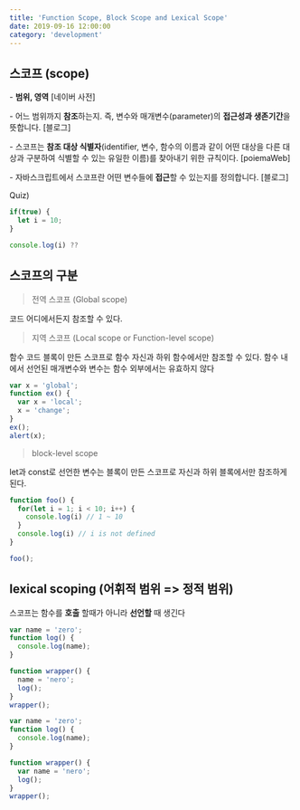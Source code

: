```yaml
---
title: 'Function Scope, Block Scope and Lexical Scope'
date: 2019-09-16 12:00:00
category: 'development'
---
```


## 스코프 (scope)

\- **범위, 영역** [네이버 사전]

\- 어느 범위까지 **참조**하는지. 즉, 변수와 매개변수(parameter)의 **접근성과 생존기간**을 뜻합니다. [블로그]

\- 스코프는 **참조 대상 식별자**(identifier, 변수, 함수의 이름과 같이 어떤 대상을 다른 대상과 구분하여 식별할 수 있는 유일한 이름)를 찾아내기 위한 규칙이다. [poiemaWeb]

\- 자바스크립트에서 스코프란 어떤 변수들에 **접근**할 수 있는지를 정의합니다. [블로그]



Quiz)

```javascript
if(true) {
  let i = 10;
}

console.log(i) ??
```



## 스코프의 구분

> 전역 스코프 (Global scope)

코드 어디에서든지 참조할 수 있다.

> 지역 스코프 (Local scope or Function-level scope)

함수 코드 블록이 만든 스코프로 함수 자신과 하위 함수에서만 참조할 수 있다. 함수 내에서 선언된 매개변수와 변수는 함수 외부에서는 유효하지 않다

```javascript
var x = 'global';
function ex() {
  var x = 'local';
  x = 'change';
}
ex(); 
alert(x); 
```



> block-level scope

let과 const로 선언한 변수는 블록이 만든 스코프로 자신과 하위 블록에서만 참조하게 된다.

```javascript 
function foo() {
  for(let i = 1; i < 10; i++) {
    console.log(i) // 1 ~ 10
  }
  console.log(i) // i is not defined
}

foo();
```





## lexical scoping (어휘적 범위 => 정적 범위)

스코프는 함수를 **호출** 할때가 아니라 **선언할** 때 생긴다

```javascript
var name = 'zero';
function log() {
  console.log(name);
}

function wrapper() {
  name = 'nero';
  log();
}
wrapper();
```



```javascript
var name = 'zero';
function log() {
  console.log(name);
}

function wrapper() {
  var name = 'nero';
  log();
}
wrapper();
```

